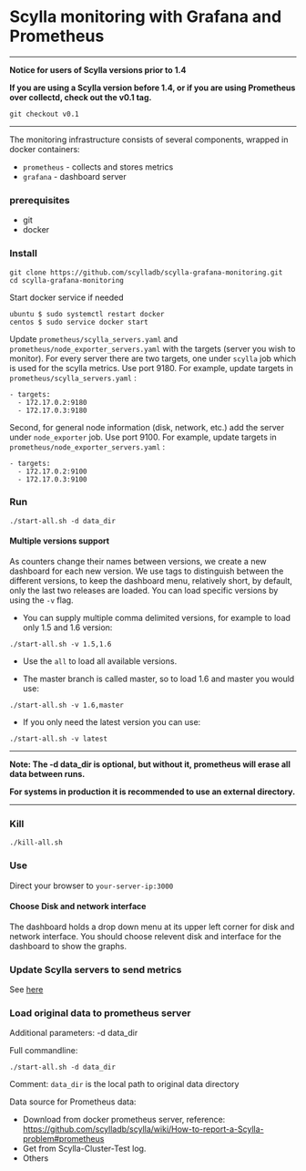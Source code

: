 # Scylla monitoring with Grafana and Prometheus

___
**Notice for users of Scylla versions prior to 1.4**


**If you are using a Scylla version before 1.4, or if you are using Prometheus over collectd, check out the v0.1 tag.**

`git checkout v0.1`
___
The monitoring infrastructure consists of several components, wrapped in docker containers:
 * `prometheus` - collects and stores metrics
 * `grafana` - dashboard server

### prerequisites
* git
* docker

### Install

```
git clone https://github.com/scylladb/scylla-grafana-monitoring.git
cd scylla-grafana-monitoring
```


Start docker service if needed
```
ubuntu $ sudo systemctl restart docker
centos $ sudo service docker start
```

Update `prometheus/scylla_servers.yaml` and `prometheus/node_exporter_servers.yaml` with the targets (server you wish to monitor).
For every server there are two targets, one under `scylla` job which is used for the scylla metrics.
Use port 9180.
For example, update targets in `prometheus/scylla_servers.yaml` :

```
- targets:
  - 172.17.0.2:9180
  - 172.17.0.3:9180
```

Second, for general node information (disk, network, etc.) add the server under `node_exporter` job. Use port 9100.
For example, update targets in `prometheus/node_exporter_servers.yaml` :

```
- targets:
  - 172.17.0.2:9100
  - 172.17.0.3:9100
```


### Run

```
./start-all.sh -d data_dir
```

#### Multiple versions support
As counters change their names between versions, we create a new dashboard for each new version.
We use tags to distinguish between the different versions, to keep the dashboard menu, relatively short,
by default, only the last two releases are loaded. You can load specific versions by using the `-v` flag.
 
* You can supply multiple comma delimited versions, for example to load only 1.5 and 1.6 version:
 ```
 ./start-all.sh -v 1.5,1.6
 ```

* Use the `all` to load all available versions.

* The master branch is called master, so to load 1.6 and master you would use:
 ```
 ./start-all.sh -v 1.6,master
 ```

* If you only need the latest version you can use:
 ```
 ./start-all.sh -v latest
 ```
___
**Note: The -d data_dir is optional, but without it, prometheus will erase all data between runs.**


**For systems in production it is recommended to use an external directory.**
___

### Kill

```
./kill-all.sh
```

### Use
Direct your browser to `your-server-ip:3000`

#### Choose Disk and network interface
The dashboard holds a drop down menu at its upper left corner for disk and network interface.
You should choose relevent disk and interface for the dashboard to show the graphs. 

### Update Scylla servers to send metrics
See [here](https://github.com/scylladb/scylla/wiki/Monitor-Scylla-with-Prometheus-and-Grafana#14-and-later-instruction)

### Load original data to prometheus server

Additional parameters:
  -d data_dir

Full commandline:

```
./start-all.sh -d data_dir
```
Comment:
  `data_dir` is the local path to original data directory

Data source for Prometheus data:
* Download from docker prometheus server, reference: https://github.com/scylladb/scylla/wiki/How-to-report-a-Scylla-problem#prometheus
* Get from Scylla-Cluster-Test log.
* Others

